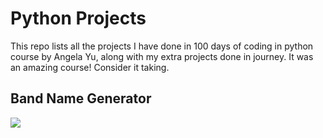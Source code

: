 # Python Projects
This repo lists all the projects I have done in 100 days of coding in python course by Angela Yu,  along with my extra projects done in journey. It was an amazing course! Consider it taking.

## Band Name Generator
<img src="https://user-images.githubusercontent.com/98851253/154177081-2c53df2d-777b-4deb-8e38-5742ecd7282f.gif" >
